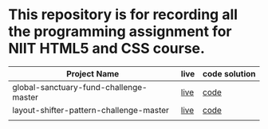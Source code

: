 # This repository is for recording all the programming assignment for NIIT HTML5 and CSS course.


| Project Name                           | live  |    code solution |
| ---------------------------------------| ------------- | -------- |
| global-sanctuary-fund-challenge-master | [live](https://global-sanctuary-fund.netlify.app/)| [code](https://github.com/xingxing-prog/NIIT-building-webPage-using-HTML5-CSS/tree/main/global-sanctuary-fund-challenge-master)    |
|layout-shifter-pattern-challenge-master | [live](https://app.netlify.com/sites/layout-shifter-pattern-challenge-mast/settings/general) |[code](https://github.com/xingxing-prog/NIIT-building-webPage-using-HTML5-CSS/tree/main/layout-shifter-pattern-challenge-master)  |
| |           |           |
